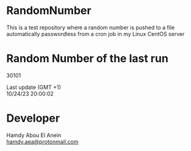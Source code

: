 # RandomNumber    
This is a test repository where a random number is pushed to a file automatically passwordless from a cron job in my Linux CentOS server    
# Random Number of the last run   
30101
      
Last update (GMT +1)    
10/24/23 20:00:02
# Developer    
Hamdy Abou El Anein   
hamdy.aea@protonmail.com
